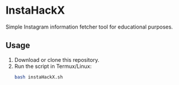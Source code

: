 # InstaHackX

Simple Instagram information fetcher tool for educational purposes.

## Usage

1. Download or clone this repository.
2. Run the script in Termux/Linux:
   ```bash
   bash instaHackX.sh
